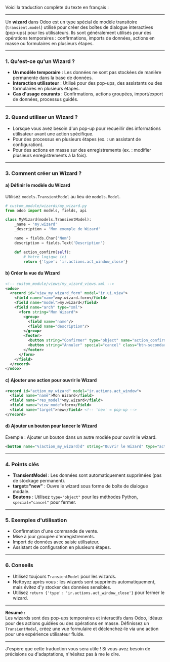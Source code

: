 Voici la traduction complète du texte en français :

---

Un **wizard** dans Odoo est un type spécial de modèle transitoire (`transient.model`) utilisé pour créer des boîtes de dialogue interactives (pop-ups) pour les utilisateurs. Ils sont généralement utilisés pour des opérations temporaires : confirmations, imports de données, actions en masse ou formulaires en plusieurs étapes.

---

### 1. Qu'est-ce qu'un Wizard ?

- **Un modèle temporaire** : Les données ne sont pas stockées de manière permanente dans la base de données.
- **Interaction utilisateur** : Utilisé pour des pop-ups, des assistants ou des formulaires en plusieurs étapes.
- **Cas d'usage courants** : Confirmations, actions groupées, import/export de données, processus guidés.

---

### 2. Quand utiliser un Wizard ?

- Lorsque vous avez besoin d'un pop-up pour recueillir des informations utilisateur avant une action spécifique.
- Pour des processus en plusieurs étapes (ex. : un assistant de configuration).
- Pour des actions en masse sur des enregistrements (ex. : modifier plusieurs enregistrements à la fois).

---

### 3. Comment créer un Wizard ?

#### a) Définir le modèle du Wizard

Utilisez `models.TransientModel` au lieu de `models.Model`.

```python
# custom_module/wizards/my_wizard.py
from odoo import models, fields, api

class MyWizard(models.TransientModel):
    _name = 'my.wizard'
    _description = 'Mon exemple de Wizard'

    name = fields.Char('Nom')
    description = fields.Text('Description')

    def action_confirm(self):
        # Votre logique ici
        return {'type': 'ir.actions.act_window_close'}
```

#### b) Créer la vue du Wizard

```xml
<!-- custom_module/views/my_wizard_views.xml -->
<odoo>
  <record id="view_my_wizard_form" model="ir.ui.view">
    <field name="name">my.wizard.form</field>
    <field name="model">my.wizard</field>
    <field name="arch" type="xml">
      <form string="Mon Wizard">
        <group>
          <field name="name"/>
          <field name="description"/>
        </group>
        <footer>
          <button string="Confirmer" type="object" name="action_confirm" class="btn-primary"/>
          <button string="Annuler" special="cancel" class="btn-secondary"/>
        </footer>
      </form>
    </field>
  </record>
</odoo>
```

#### c) Ajouter une action pour ouvrir le Wizard

```xml
<record id="action_my_wizard" model="ir.actions.act_window">
  <field name="name">Mon Wizard</field>
  <field name="res_model">my.wizard</field>
  <field name="view_mode">form</field>
  <field name="target">new</field> <!-- 'new' = pop-up -->
</record>
```

#### d) Ajouter un bouton pour lancer le Wizard

Exemple : Ajouter un bouton dans un autre modèle pour ouvrir le wizard.

```xml
<button name="%(action_my_wizard)d" string="Ouvrir le Wizard" type="action" class="btn-primary"/>
```

---

### 4. Points clés

- **TransientModel** : Les données sont automatiquement supprimées (pas de stockage permanent).
- **target="new"** : Ouvre le wizard sous forme de boîte de dialogue modale.
- **Boutons** : Utilisez `type="object"` pour les méthodes Python, `special="cancel"` pour fermer.

---

### 5. Exemples d'utilisation

- Confirmation d'une commande de vente.
- Mise à jour groupée d'enregistrements.
- Import de données avec saisie utilisateur.
- Assistant de configuration en plusieurs étapes.

---

### 6. Conseils

- Utilisez toujours `TransientModel` pour les wizards.
- Nettoyez après vous : les wizards sont supprimés automatiquement, mais évitez d'y stocker des données sensibles.
- Utilisez `return {'type': 'ir.actions.act_window_close'}` pour fermer le wizard.

---

**Résumé :**  
Les wizards sont des pop-ups temporaires et interactifs dans Odoo, idéaux pour des actions guidées ou des opérations en masse. Définissez un `TransientModel`, créez une vue formulaire et déclenchez-le via une action pour une expérience utilisateur fluide.

--- 

J'espère que cette traduction vous sera utile ! Si vous avez besoin de précisions ou d'adaptations, n'hésitez pas à me le dire.